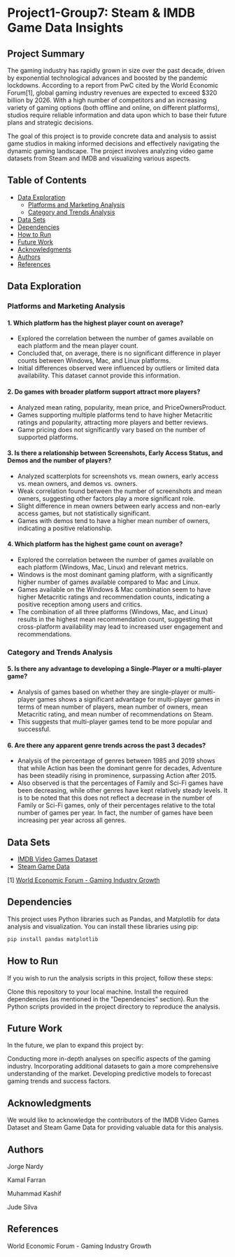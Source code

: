 # Project1-Group7: Steam & IMDB Game Data Insights

## Project Summary

The gaming industry has rapidly grown in size over the past decade, driven by exponential technological advances and boosted by the pandemic lockdowns. According to a report from PwC cited by the World Economic Forum[1], global gaming industry revenues are expected to exceed $320 billion by 2026. With a high number of competitors and an increasing variety of gaming options (both offline and online, on different platforms), studios require reliable information and data upon which to base their future plans and strategic decisions.

The goal of this project is to provide concrete data and analysis to assist game studios in making informed decisions and effectively navigating the dynamic gaming landscape. The project involves analyzing video game datasets from Steam and IMDB and visualizing various aspects.

## Table of Contents
- [Data Exploration](#data-exploration)
  - [Platforms and Marketing Analysis](#platforms-and-marketing-analysis)
  - [Category and Trends Analysis](#category-and-trends-analysis)
- [Data Sets](#data-sets)
- [Dependencies](#dependencies)
- [How to Run](#how-to-run)
- [Future Work](#future-work)
- [Acknowledgments](#acknowledgments)
- [Authors](#authors)
- [References](#references)

## Data Exploration

### Platforms and Marketing Analysis

#### 1. Which platform has the highest player count on average?
- Explored the correlation between the number of games available on each platform and the mean player count.
- Concluded that, on average, there is no significant difference in player counts between Windows, Mac, and Linux platforms.
- Initial differences observed were influenced by outliers or limited data availability. This dataset cannot provide this information. 

#### 2. Do games with broader platform support attract more players?
- Analyzed mean rating, popularity, mean price, and PriceOwnersProduct.
- Games supporting multiple platforms tend to have higher Metacritic ratings and popularity, attracting more players and better reviews.
- Game pricing does not significantly vary based on the number of supported platforms. 

#### 3. Is there a relationship between Screenshots, Early Access Status, and Demos and the number of players?
- Analyzed scatterplots for screenshots vs. mean owners, early access vs. mean owners, and demos vs. owners.
- Weak correlation found between the number of screenshots and mean owners, suggesting other factors play a more significant role.
- Slight difference in mean owners between early access and non-early access games, but not statistically significant.
- Games with demos tend to have a higher mean number of owners, indicating a positive relationship.

#### 4. Which platform has the highest game count on average?
- Explored the correlation between the number of games available on each platform (Windows, Mac, Linux) and relevant metrics.
- Windows is the most dominant gaming platform, with a significantly higher number of games available compared to Mac and Linux.
- Games available on the Windows & Mac combination seem to have higher Metacritic ratings and recommendation counts, indicating a positive reception among users and critics.
- The combination of all three platforms (Windows, Mac, and Linux) results in the highest mean recommendation count, suggesting that cross-platform availability may lead to increased user engagement and recommendations.

### Category and Trends Analysis 

#### 5. Is there any advantage to developing a Single-Player or a multi-player game?
- Analysis of games based on whether they are single-player or multi-player games shows a significant advantage for multi-player games in terms of mean number of players, mean number of owners, mean Metacritic rating, and mean number of recommendations on Steam.
- This suggests that multi-player games tend to be more popular and successful.

#### 6. Are there any apparent genre trends across the past 3 decades?
- Analysis of the percentage of genres between 1985 and 2019 shows that while Action has been the dominant genre for decades, Adventure has been steadily rising in prominence, surpassing Action after 2015.
- Also observed is that the percentages of Family and Sci-Fi games have been decreasing, while other genres have kept relatively steady levels. It is to be noted that this does not reflect a decrease in the number of Family or Sci-Fi games, only of their percentages relative to the total number of games per year. In fact, the number of games have been increasing per year across all genres.

## Data Sets

- [IMDB Video Games Dataset](https://www.kaggle.com/datasets/muhammadadiltalay/imdb-video-games)
- [Steam Game Data](https://data.world/craigkelly/steam-game-data)

[1] [World Economic Forum - Gaming Industry Growth](https://www.weforum.org/agenda/2022/07/gaming-pandemic-lockdowns-pwc-growth/)

## Dependencies

This project uses Python libraries such as Pandas, and Matplotlib for data analysis and visualization. You can install these libraries using pip:

```bash
pip install pandas matplotlib
```

## How to Run
If you wish to run the analysis scripts in this project, follow these steps:

Clone this repository to your local machine.
Install the required dependencies (as mentioned in the "Dependencies" section).
Run the Python scripts provided in the project directory to reproduce the analysis.

## Future Work
In the future, we plan to expand this project by:

Conducting more in-depth analyses on specific aspects of the gaming industry.
Incorporating additional datasets to gain a more comprehensive understanding of the market.
Developing predictive models to forecast gaming trends and success factors.

## Acknowledgments
We would like to acknowledge the contributors of the IMDB Video Games Dataset and Steam Game Data for providing valuable data for this analysis.

## Authors
Jorge Nardy

Kamal Farran

Muhammad Kashif 

Jude Silva

## References
World Economic Forum - Gaming Industry Growth
